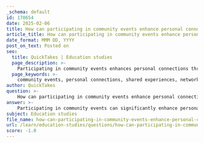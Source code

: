 ```yaml
---
_schema: default
id: 170654
date: 2025-02-06
title: How can participating in community events enhance personal connections?
article_title: How can participating in community events enhance personal connections?
date_format: MMM DD, YYYY
post_on_text: Posted on
seo:
  title: QuickTakes | Education studies
  page_description: >-
    Participating in community events enhances personal connections through shared experiences, networking opportunities, civic engagement, emotional support, and cultural exchange, fostering a sense of belonging and support.
  page_keywords: >-
    community events, personal connections, shared experiences, networking opportunities, civic engagement, emotional support, cultural exchange, intrinsic motivation, social bonds, personal development
author: QuickTakes
question: >-
    How can participating in community events enhance personal connections?
answer: >-
    Participating in community events can significantly enhance personal connections in several ways:\n\n1. **Shared Experiences**: Engaging in community events allows individuals to share experiences with others who have similar interests or values. This shared participation fosters a sense of camaraderie and belonging, which can lead to deeper relationships. For example, volunteering at a local food bank not only helps those in need but also creates bonds among volunteers who work together towards a common goal.\n\n2. **Networking Opportunities**: Community events often attract a diverse group of people, including local leaders, professionals, and residents. This diversity provides opportunities to meet new people, exchange ideas, and build professional networks. Such connections can be beneficial for personal and career development, as they may lead to mentorship or collaboration opportunities.\n\n3. **Civic Engagement**: Participating in community service and civic activities promotes a sense of responsibility and connection to the community. When individuals engage in activities that benefit others, they often feel more invested in their community, which can enhance their relationships with fellow community members. This engagement can also lead to collective efforts that strengthen community ties.\n\n4. **Emotional Support**: Community events often create a supportive environment where individuals can share their challenges and successes. This emotional support can be crucial for personal growth and resilience, as it allows individuals to connect with others who may have similar experiences or challenges.\n\n5. **Cultural Exchange**: Community events often celebrate cultural diversity, providing opportunities for individuals to learn about and appreciate different backgrounds. This cultural exchange can foster understanding and respect among community members, leading to stronger interpersonal connections.\n\n6. **Intrinsic Motivation**: Engaging in community service aligns with intrinsic motivations, such as the desire to help others and contribute to the common good. When individuals act on these motivations, they often find fulfillment and joy in their interactions, which can enhance the quality of their relationships.\n\nIn summary, participating in community events not only contributes to personal development but also strengthens social bonds, enhances networking opportunities, and fosters a sense of belonging and support within the community. These connections can be invaluable for both personal and professional growth.
subject: Education studies
file_name: how-can-participating-in-community-events-enhance-personal-connections.md
url: /learn/education-studies/questions/how-can-participating-in-community-events-enhance-personal-connections
score: -1.0
---
```


&nbsp;